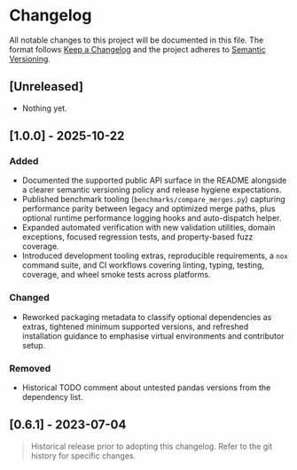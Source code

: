 # Changelog

All notable changes to this project will be documented in this file. The format
follows [Keep a Changelog](https://keepachangelog.com/en/1.1.0/) and the project
adheres to [Semantic Versioning](https://semver.org/spec/v2.0.0.html).

## [Unreleased]

- Nothing yet.

## [1.0.0] - 2025-10-22

### Added
- Documented the supported public API surface in the README alongside a clearer
  semantic versioning policy and release hygiene expectations.
- Published benchmark tooling (`benchmarks/compare_merges.py`) capturing
  performance parity between legacy and optimized merge paths, plus optional
  runtime performance logging hooks and auto-dispatch helper.
- Expanded automated verification with new validation utilities, domain
  exceptions, focused regression tests, and property-based fuzz coverage.
- Introduced development tooling extras, reproducible requirements, a `nox`
  command suite, and CI workflows covering linting, typing, testing, coverage,
  and wheel smoke tests across platforms.

### Changed
- Reworked packaging metadata to classify optional dependencies as extras,
  tightened minimum supported versions, and refreshed installation guidance to
  emphasise virtual environments and contributor setup.

### Removed
- Historical TODO comment about untested pandas versions from the dependency
  list.

## [0.6.1] - 2023-07-04

> Historical release prior to adopting this changelog. Refer to the git history
> for specific changes.
